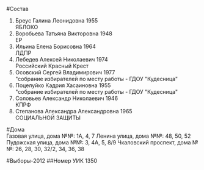#Состав
1. Бреус Галина Леонидовна 1955   
    ЯБЛОКО
2. Воробьева Татьяна Викторовна 1948   
    ЕР
3. Ильина Елена Борисовна 1964   
    ЛДПР
4. Лебедев Алексей Николаевич 1974   
    Российский Красный Крест
5. Осовский Сергей Владимирович 1977   
    "собрание избирателей по месту работы - ГДОУ "Кудесница"
6. Поцелуйко Кадрия Хасаиновна 1955   
    "собрание избирателей по месту работы - ГДОУ "Кудесница"
7. Соловьев Александр Николаевич 1946   
    КПРФ
8. Степанова Александра Александровна 1965   
    СОЦИАЛЬНОЙ ЗАЩИТЫ

#Дома  
Газовая улица, дома №№: 1А, 4, 7 Ленина улица, дома №№: 48, 50, 52 Пудожская улица, дома №№: 3, 4А, 5, 8/9 Чкаловский проспект, дома №№: 26, 28, 30, 32/2, 34, 36, 38

#Выборы-2012
##Номер УИК
1350

